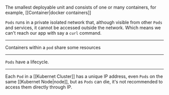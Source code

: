 The smallest deployable unit and consists of one or many containers, for example, [[Container|docker containers]]

`Pods` runs in a private isolated network that, although visible from other `Pods` and services, it cannot be accessed outside the network. Which means we can't reach our app with say a `curl` command.

---

Containers within a `pod` share some resources

---

`Pods` have a lifecycle.

---

Each `Pod` in a [[Kubernet Cluster]] has a unique IP address, even `Pods` on the same [[Kubernet Node|node]], but as `Pods` can die, it's not recommended to access them directly through IP.
